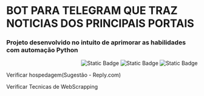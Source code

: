 <h1>BOT PARA TELEGRAM QUE TRAZ NOTICIAS DOS PRINCIPAIS PORTAIS</h1>
<h3>Projeto desenvolvido no intuito de aprimorar as habilidades com automação Python</h3>
<p align = "right" >
<img alt="Static Badge" src="https://img.shields.io/badge/linguagem-PYTHON-%233776AB?style=for-the-badge&logo=python&logoColor=%233776AB">
<img alt="Static Badge" src="https://img.shields.io/badge/status-EM%20DESENVOLVIMENTO-yellow?style=for-the-badge">
<img alt="Static Badge" src="https://img.shields.io/badge/Telegram-gray?style=for-the-badge&logo=telegram&logoColor=%2326A5E4">


</p>

<p>Verificar hospedagem(Sugestão - Reply.com)</p>
<p>Verificar Tecnicas de WebScrapping</p>




